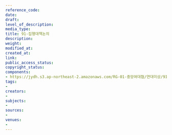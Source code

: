 ```yaml
---
reference_code: 
date: 
draft: 
level_of_description: 
media_type: 
title: 91-집행대책논의
description: 
weight: 
modified_at: 
created_at: 
link: 
public_access_status: 
copyright_status: 
components:
- https://jydh.s3.ap-northeast-2.amazonaws.com/RG-01-중앙여대협/연대미상/91-집행대책논의.pdf
tags:
- 
creators:
- 
subjects:
- 
sources:
- 
venues:
- 
---
```

